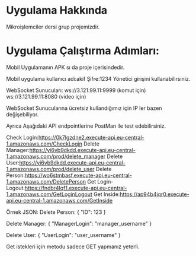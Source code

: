 # Uygulama Hakkında
Mikroişlemciler dersi grup projemizdir.

# Uygulama Çalıştırma Adımları:

Mobil Uygulamanın APK sı da proje içerisindedir.

Mobil uygulama kullanıcı adi:akif 
Şifre:1234 Yönetici girişini kullanabilirsiniz.

WebSocket Sunucuları:
ws://3.121.99.11:9999 (komut için)
ws://3.121.99.11:8080 (video için)

WebSocket Sunucularına ücretsiz kullandığımız için IP ler bazen
değişebiliyor.

Ayrıca Aşağıdaki API endpointlerine PostMan ile  test edebilirsiniz.

Check Login:https://0k7lgzdne2.execute-api.eu-central-1.amazonaws.com/CheckLogin
Delete Manager:https://yi6vb9dkdd.execute-api.eu-central-1.amazonaws.com/prod/delete_manager
Delete User:https://yi6vb9dkdd.execute-api.eu-central-1.amazonaws.com/prod/delete_user
Delete Person:https://wo6stmbasf.execute-api.eu-central-1.amazonaws.com/DeletePerson
Get Login-Logout:https://fndbr4lqf1.execute-api.eu-central-1.amazonaws.com/GetLoginLogout
Get Inside:https://ap94b4jqr0.execute-api.eu-central-1.amazonaws.com/GetInside

Örnek JSON: 
Delete Person:
{
  "ID": 123
}

Delete Manager:
{
  "ManagerLogin": "manager_username"
}

Delete User:
{
  "UserLogin": "user_username"
}

Get istekleri için metodu sadece GET yapmanız yeterli.


